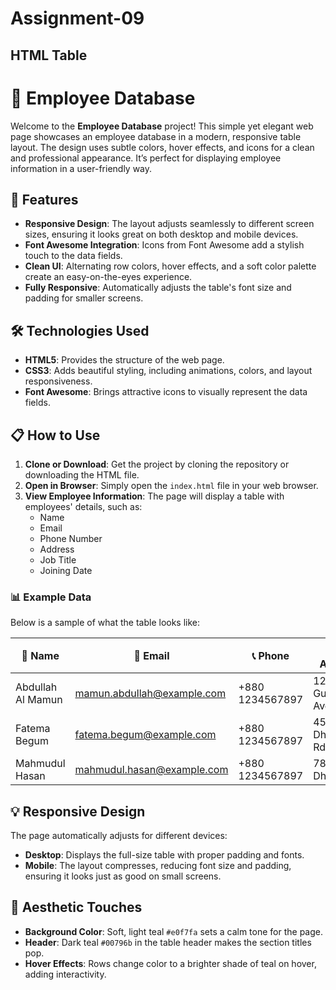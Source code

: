 # Assignment-09
## HTML Table

# 🌟 Employee Database

Welcome to the **Employee Database** project! This simple yet elegant web page showcases an employee database in a modern, responsive table layout. The design uses subtle colors, hover effects, and icons for a clean and professional appearance. It’s perfect for displaying employee information in a user-friendly way.

## 🎯 Features

- **Responsive Design**: The layout adjusts seamlessly to different screen sizes, ensuring it looks great on both desktop and mobile devices.
- **Font Awesome Integration**: Icons from Font Awesome add a stylish touch to the data fields.
- **Clean UI**: Alternating row colors, hover effects, and a soft color palette create an easy-on-the-eyes experience.
- **Fully Responsive**: Automatically adjusts the table's font size and padding for smaller screens.

## 🛠️ Technologies Used

- **HTML5**: Provides the structure of the web page.
- **CSS3**: Adds beautiful styling, including animations, colors, and layout responsiveness.
- **Font Awesome**: Brings attractive icons to visually represent the data fields.

## 📋 How to Use

1. **Clone or Download**: Get the project by cloning the repository or downloading the HTML file.
2. **Open in Browser**: Simply open the `index.html` file in your web browser.
3. **View Employee Information**: The page will display a table with employees' details, such as:
   - Name
   - Email
   - Phone Number
   - Address
   - Job Title
   - Joining Date

### 📊 Example Data
Below is a sample of what the table looks like:

| 👤 Name            | 📧 Email                    | 📞 Phone        | 🏠 Address               | 💼 Job Title        | 📅 Joining Date |
|-------------------|-----------------------------|----------------|--------------------------|---------------------|----------------|
| Abdullah Al Mamun | mamun.abdullah@example.com   | +880 1234567897 | 123 Gulshan Ave, Dhaka    | Software Engineer    | 01/15/2022     |
| Fatema Begum      | fatema.begum@example.com     | +880 1234567897 | 456 Dhanmondi Rd, Dhaka   | UX Designer          | 03/22/2021     |
| Mahmudul Hasan    | mahmudul.hasan@example.com   | +880 1234567897 | 789 Uttara, Dhaka         | Full Stack Developer | 06/10/2020     |

## 💡 Responsive Design

The page automatically adjusts for different devices:
- **Desktop**: Displays the full-size table with proper padding and fonts.
- **Mobile**: The layout compresses, reducing font size and padding, ensuring it looks just as good on small screens.

## 🎨 Aesthetic Touches

- **Background Color**: Soft, light teal `#e0f7fa` sets a calm tone for the page.
- **Header**: Dark teal `#00796b` in the table header makes the section titles pop.
- **Hover Effects**: Rows change color to a brighter shade of teal on hover, adding interactivity.





